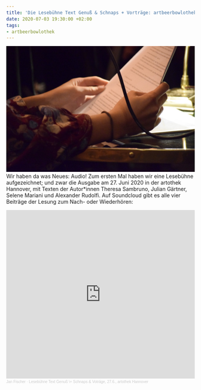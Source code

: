 ```yaml
---
title: 'Die Lesebühne Text Genuß & Schnaps + Vorträge: artbeerbowlothek zum Nachhören!'
date: 2020-07-03 19:30:00 +02:00
tags:
- artbeerbowlothek
---
```


![75603960_510287029525063_1666805326436892672_o.jpg](/uploads/75603960_510287029525063_1666805326436892672_o.jpg)
Wir haben da was Neues: Audio! Zum ersten Mal haben wir eine Lesebühne aufgezeichnet; und zwar die Ausgabe am 27. Juni 2020 in der artothek Hannover, mit Texten der Autor\*innen Theresa Sambruno, Julian Gärtner, Selene Mariani und Alexander Rudolfi. Auf Soundcloud gibt es alle vier Beiträge der Lesung zum Nach- oder Wiederhören:
<div><iframe width="100%" height="450" scrolling="no" frameborder="no" allow="autoplay" src="https://w.soundcloud.com/player/?url=https%3A//api.soundcloud.com/playlists/1082227453&color=%2380726b&auto_play=false&hide_related=true&show_comments=false&show_user=false&show_reposts=false&show_teaser=true"></iframe><div style="font-size: 10px; color: #cccccc;line-break: anywhere;word-break: normal;overflow: hidden;white-space: nowrap;text-overflow: ellipsis; font-family: Interstate,Lucida Grande,Lucida Sans Unicode,Lucida Sans,Garuda,Verdana,Tahoma,sans-serif;font-weight: 100;"><a href="https://soundcloud.com/jan-fischer-238479972" title="Jan Fischer" target="_blank" style="color: #cccccc; text-decoration: none;">Jan Fischer</a> · <a href="https://soundcloud.com/jan-fischer-238479972/sets/lesebuhne-text-genus-schnaps-votrage-276-artothek-hannover" title="Lesebühne Text Genuß \+ Schnaps & Voträge, 27.6., artothek Hannover" target="_blank" style="color: #cccccc; text-decoration: none;">Lesebühne Text Genuß \+ Schnaps & Voträge, 27.6., artothek Hannover</a></div></div>